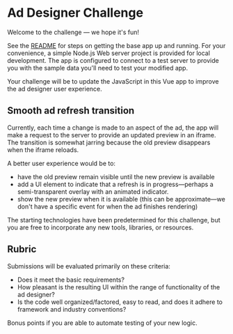 # Ad Designer Challenge
Welcome to the challenge — we hope it's fun!

See the [README](https://github.com/LoKnow/ad_designer/blob/master/README.md) 
for steps on getting the base app up and running.  For your convenience, a
simple Node.js Web server project is provided for local development.  The app
is configured to connect to a test server to provide you with the sample data
you'll need to test your modified app.

Your challenge will be to update the JavaScript in this Vue app to improve the
ad designer user experience.

## Smooth ad refresh transition
Currently, each time a change is made to an aspect of the ad, the app will make
a request to the server to provide an updated preview in an iframe.  The
transition is somewhat jarring because the old preview disappears when the
iframe reloads.

A better user experience would be to:
- have the old preview remain visible until the new preview is available
- add a UI element to indicate that a refresh is in progress—perhaps a 
  semi-transparent overlay with an animated indicator.
- show the new preview when it is available (this can be approximate—we don't
  have a specific event for when the ad finishes rendering)

The starting technologies have been predetermined for this challenge, but you
are free to incorporate any new tools, libraries, or resources.

## Rubric
Submissions will be evaluated primarily on these criteria:

- Does it meet the basic requirements?
- How pleasant is the resulting UI within the range of functionality of the ad
  designer?
- Is the code well organized/factored, easy to read, and does it adhere to 
  framework and industry conventions?

Bonus points if you are able to automate testing of your new logic.